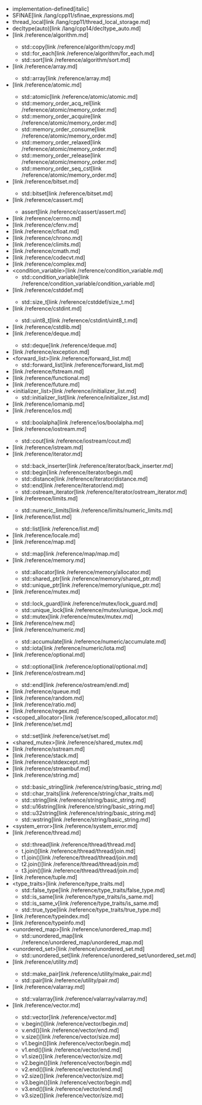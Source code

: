 * implementation-defined[italic]
* SFINAE[link /lang/cpp11/sfinae_expressions.md]
* thread_local[link /lang/cpp11/thread_local_storage.md]
* decltype(auto)[link /lang/cpp14/decltype_auto.md]
* <algorithm>[link /reference/algorithm.md]
    * std::copy[link /reference/algorithm/copy.md]
    * std::for_each[link /reference/algorithm/for_each.md]
    * std::sort[link /reference/algorithm/sort.md]
* <array>[link /reference/array.md]
    * std::array[link /reference/array.md]
* <atomic>[link /reference/atomic.md]
    * std::atomic[link /reference/atomic/atomic.md]
    * std::memory_order_acq_rel[link /reference/atomic/memory_order.md]
    * std::memory_order_acquire[link /reference/atomic/memory_order.md]
    * std::memory_order_consume[link /reference/atomic/memory_order.md]
    * std::memory_order_relaxed[link /reference/atomic/memory_order.md]
    * std::memory_order_release[link /reference/atomic/memory_order.md]
    * std::memory_order_seq_cst[link /reference/atomic/memory_order.md]
* <bitset>[link /reference/bitset.md]
    * std::bitset[link /reference/bitset.md]
* <cassert>[link /reference/cassert.md]
    * assert[link /reference/cassert/assert.md]
* <cerrno>[link /reference/cerrno.md]
* <cfenv>[link /reference/cfenv.md]
* <cfloat>[link /reference/cfloat.md]
* <chrono>[link /reference/chrono.md]
* <climits>[link /reference/climits.md]
* <cmath>[link /reference/cmath.md]
* <codecvt>[link /reference/codecvt.md]
* <complex>[link /reference/complex.md]
* <condition_variable>[link /reference/condition_variable.md]
    * std::condition_variable[link /reference/condition_variable/condition_variable.md]
* <cstddef>[link /reference/cstddef.md]
    * std::size_t[link /reference/cstddef/size_t.md]
* <cstdint>[link /reference/cstdint.md]
    * std::uint8_t[link /reference/cstdint/uint8_t.md]
* <cstdlib>[link /reference/cstdlib.md]
* <deque>[link /reference/deque.md]
    * std::deque[link /reference/deque.md]
* <exception>[link /reference/exception.md]
* <forward_list>[link /reference/forward_list.md]
    * std::forward_list[link /reference/forward_list.md]
* <fstream>[link /reference/fstream.md]
* <functional>[link /reference/functional.md]
* <future>[link /reference/future.md]
* <initializer_list>[link /reference/initializer_list.md]
    * std::initializer_list[link /reference/initializer_list.md]
* <iomanip>[link /reference/iomanip.md]
* <ios>[link /reference/ios.md]
    * std::boolalpha[link /reference/ios/boolalpha.md]
* <iostream>[link /reference/iostream.md]
    * std::cout[link /reference/iostream/cout.md]
* <istream>[link /reference/istream.md]
* <iterator>[link /reference/iterator.md]
    * std::back_inserter[link /reference/iterator/back_inserter.md]
    * std::begin[link /reference/iterator/begin.md]
    * std::distance[link /reference/iterator/distance.md]
    * std::end[link /reference/iterator/end.md]
    * std::ostream_iterator[link /reference/iterator/ostream_iterator.md]
* <limits>[link /reference/limits.md]
    * std::numeric_limits[link /reference/limits/numeric_limits.md]
* <list>[link /reference/list.md]
    * std::list[link /reference/list.md]
* <locale>[link /reference/locale.md]
* <map>[link /reference/map.md]
    * std::map[link /reference/map/map.md]
* <memory>[link /reference/memory.md]
    * std::allocator[link /reference/memory/allocator.md]
    * std::shared_ptr[link /reference/memory/shared_ptr.md]
    * std::unique_ptr[link /reference/memory/unique_ptr.md]
* <mutex>[link /reference/mutex.md]
    * std::lock_guard[link /reference/mutex/lock_guard.md]
    * std::unique_lock[link /reference/mutex/unique_lock.md]
    * std::mutex[link /reference/mutex/mutex.md]
* <new>[link /reference/new.md]
* <numeric>[link /reference/numeric.md]
    * std::accumulate[link /reference/numeric/accumulate.md]
    * std::iota[link /reference/numeric/iota.md]
* <optional>[link /reference/optional.md]
    * std::optional[link /reference/optional/optional.md]
* <ostream>[link /reference/ostream.md]
    * std::endl[link /reference/ostream/endl.md]
* <queue>[link /reference/queue.md]
* <random>[link /reference/random.md]
* <ratio>[link /reference/ratio.md]
* <regex>[link /reference/regex.md]
* <scoped_allocator>[link /reference/scoped_allocator.md]
* <set>[link /reference/set.md]
    * std::set[link /reference/set/set.md]
* <shared_mutex>[link /reference/shared_mutex.md]
* <sstream>[link /reference/sstream.md]
* <stack>[link /reference/stack.md]
* <stdexcept>[link /reference/stdexcept.md]
* <streambuf>[link /reference/streambuf.md]
* <string>[link /reference/string.md]
    * std::basic_string[link /reference/string/basic_string.md]
    * std::char_traits[link /reference/string/char_traits.md]
    * std::string[link /reference/string/basic_string.md]
    * std::u16string[link /reference/string/basic_string.md]
    * std::u32string[link /reference/string/basic_string.md]
    * std::wstring[link /reference/string/basic_string.md]
* <system_error>[link /reference/system_error.md]
* <thread>[link /reference/thread.md]
    * std::thread[link /reference/thread/thread.md]
    * t.join()[link /reference/thread/thread/join.md]
    * t1.join()[link /reference/thread/thread/join.md]
    * t2.join()[link /reference/thread/thread/join.md]
    * t3.join()[link /reference/thread/thread/join.md]
* <tuple>[link /reference/tuple.md]
* <type_traits>[link /reference/type_traits.md]
    * std::false_type[link /reference/type_traits/false_type.md]
    * std::is_same[link /reference/type_traits/is_same.md]
    * std::is_same_v[link /reference/type_traits/is_same.md]
    * std::true_type[link /reference/type_traits/true_type.md]
* <typeindex>[link /reference/typeindex.md]
* <typeinfo>[link /reference/typeinfo.md]
* <unordered_map>[link /reference/unordered_map.md]
    * std::unordered_map[link /reference/unordered_map/unordered_map.md]
* <unordered_set>[link /reference/unordered_set.md]
    * std::unordered_set[link /reference/unordered_set/unordered_set.md]
* <utility>[link /reference/utility.md]
    * std::make_pair[link /reference/utility/make_pair.md]
    * std::pair[link /reference/utility/pair.md]
* <valarray>[link /reference/valarray.md]
    * std::valarray[link /reference/valarray/valarray.md]
* <vector>[link /reference/vector.md]
    * std::vector[link /reference/vector.md]
    * v.begin()[link /reference/vector/begin.md]
    * v.end()[link /reference/vector/end.md]
    * v.size()[link /reference/vector/size.md]
    * v1.begin()[link /reference/vector/begin.md]
    * v1.end()[link /reference/vector/end.md]
    * v1.size()[link /reference/vector/size.md]
    * v2.begin()[link /reference/vector/begin.md]
    * v2.end()[link /reference/vector/end.md]
    * v2.size()[link /reference/vector/size.md]
    * v3.begin()[link /reference/vector/begin.md]
    * v3.end()[link /reference/vector/end.md]
    * v3.size()[link /reference/vector/size.md]

